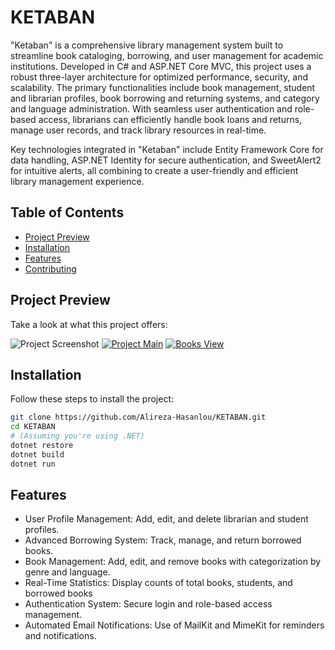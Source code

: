 # KETABAN

"Ketaban" is a comprehensive library management system built to streamline book cataloging, borrowing, and user management for academic institutions. Developed in C# and ASP.NET Core MVC, this project uses a robust three-layer architecture for optimized performance, security, and scalability. The primary functionalities include book management, student and librarian profiles, book borrowing and returning systems, and category and language administration. With seamless user authentication and role-based access, librarians can efficiently handle book loans and returns, manage user records, and track library resources in real-time.

Key technologies integrated in "Ketaban" include Entity Framework Core for data handling, ASP.NET Identity for secure authentication, and SweetAlert2 for intuitive alerts, all combining to create a user-friendly and efficient library management experience.

## Table of Contents
- [Project Preview](#project-preview)
- [Installation](#installation)
- [Features](#features)
- [Contributing](#contributing)

## Project Preview

Take a look at what this project offers:

![Project Screenshot](https://i.postimg.cc/0NtNh3Kn/Annotation-2024-11-11-213256.jpg)
[![Project Main](https://i.postimg.cc/dV6QTX6F/main.jpg)](https://postimg.cc/nXsfy3NS)
[![Books View](https://i.postimg.cc/gjybbXBp/books.jpg)](https://postimg.cc/zHfcnBr2)

## Installation

Follow these steps to install the project:

```bash
git clone https://github.com/Alireza-Hasanlou/KETABAN.git
cd KETABAN
# (Assuming you're using .NET)
dotnet restore
dotnet build
dotnet run

```
## Features


<ul>
<li>User Profile Management: Add, edit, and delete librarian and student profiles.</li>
<li>Advanced Borrowing System: Track, manage, and return borrowed books.</li>
<li>Book Management: Add, edit, and remove books with categorization by genre and language.</li>
<li>Real-Time Statistics: Display counts of total books, students, and borrowed books</li>
 <li>Authentication System: Secure login and role-based access management.</li> 
  <li>Automated Email Notifications: Use of MailKit and MimeKit for reminders and notifications.</li>
</ul>
